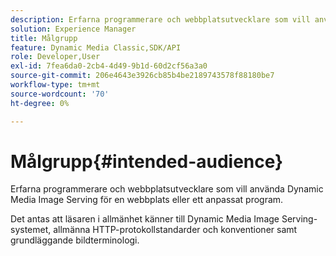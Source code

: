 ```yaml
---
description: Erfarna programmerare och webbplatsutvecklare som vill använda Dynamic Media Image Serving för en webbplats eller ett anpassat program.
solution: Experience Manager
title: Målgrupp
feature: Dynamic Media Classic,SDK/API
role: Developer,User
exl-id: 7fea6da0-2cb4-4d49-9b1d-60d2cf56a3a0
source-git-commit: 206e4643e3926cb85b4be2189743578f88180be7
workflow-type: tm+mt
source-wordcount: '70'
ht-degree: 0%

---
```


# Målgrupp{#intended-audience}

Erfarna programmerare och webbplatsutvecklare som vill använda Dynamic Media Image Serving för en webbplats eller ett anpassat program.

Det antas att läsaren i allmänhet känner till Dynamic Media Image Serving-systemet, allmänna HTTP-protokollstandarder och konventioner samt grundläggande bildterminologi.
